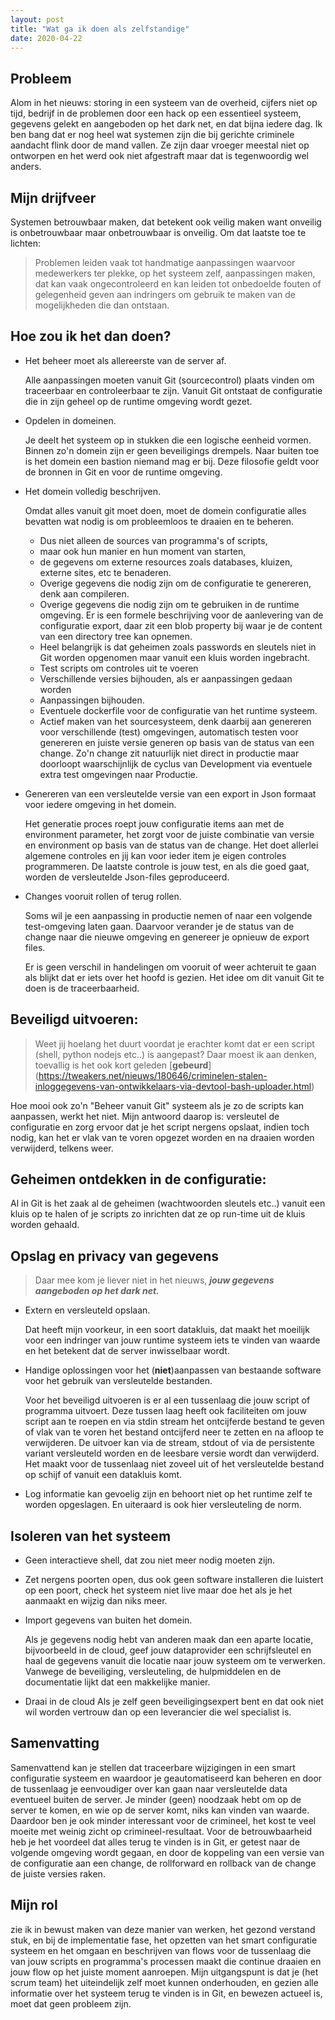 ```yaml
---
layout: post
title: "Wat ga ik doen als zelfstandige"
date: 2020-04-22
---
```


## Probleem

 Alom in het nieuws: storing in een systeem van de overheid, cijfers niet op tijd, bedrijf in de problemen door een hack op een essentieel systeem, gegevens gelekt en aangeboden op het dark net, en dat bijna iedere dag. Ik ben bang dat er nog heel wat systemen zijn die bij gerichte criminele aandacht flink door de mand vallen. Ze zijn daar vroeger meestal niet op ontworpen en het werd ook niet afgestraft maar dat is tegenwoordig wel anders. 

## Mijn drijfveer
 
  Systemen betrouwbaar maken, dat betekent ook veilig maken want onveilig is onbetrouwbaar maar onbetrouwbaar is onveilig. Om dat laatste toe te lichten:
  > Problemen leiden vaak tot handmatige aanpassingen waarvoor medewerkers ter plekke, op het systeem zelf, aanpassingen maken, dat kan vaak ongecontroleerd en kan leiden tot onbedoelde fouten of gelegenheid geven aan indringers om gebruik te maken van de mogelijkheden die dan ontstaan.

## Hoe zou ik het dan doen?

 * Het beheer moet als allereerste van de server af.
 
   Alle aanpassingen moeten vanuit Git (sourcecontrol) plaats vinden om traceerbaar en controleerbaar te zijn. Vanuit Git ontstaat de configuratie die in zijn geheel op de runtime omgeving wordt gezet.
   
 * Opdelen in domeinen.
   
   Je deelt het systeem op in stukken die een logische eenheid vormen. Binnen zo'n domein zijn er geen beveiligings drempels. Naar buiten toe is het domein een bastion niemand mag er bij. Deze filosofie geldt voor de bronnen in Git en voor de runtime omgeving.
   
 * Het domein volledig beschrijven.

   Omdat alles vanuit git moet doen, moet de domein configuratie alles bevatten wat nodig is om probleemloos te draaien en te beheren. 
   * Dus niet alleen de sources van programma's of scripts,
   * maar ook hun manier en hun moment van starten,
   * de gegevens om externe resources zoals databases, kluizen, externe sites, etc te benaderen.
   * Overige gegevens die nodig zijn om de configuratie te genereren, denk aan compileren.
   * Overige gegevens die nodig zijn om te gebruiken in de runtime omgeving. Er is een formele beschrijving voor de aanlevering van de configuratie export, daar zit een blob property bij waar je de content van een directory tree kan opnemen.
   * Heel belangrijk is dat geheimen zoals passwords en sleutels niet in Git worden opgenomen maar vanuit een kluis worden ingebracht.
   * Test scripts om controles uit te voeren
   * Verschillende versies bijhouden, als er aanpassingen gedaan worden
   * Aanpassingen bijhouden.
   * Eventuele dockerfile voor de configuratie van het runtime systeem.
   * Actief maken van het sourcesysteem, denk daarbij aan genereren voor verschillende (test) omgevingen, automatisch testen voor genereren en juiste versie generen op basis van de status van een change. Zo'n change zit natuurlijk niet direct in productie maar doorloopt waarschijnlijk de cyclus van Development via eventuele extra test omgevingen naar Productie.

 * Genereren van een versleutelde versie van een export in Json formaat voor iedere omgeving in het domein.
  
   Het generatie proces roept jouw configuratie items aan met de environment parameter, het zorgt voor de juiste combinatie van versie en environment op basis van de status van de change. Het doet allerlei algemene controles en jij kan voor ieder item je eigen controles programmeren. De laatste controle is jouw test, en als die goed gaat, worden de versleutelde Json-files geproduceerd.  

 * Changes vooruit rollen of terug rollen.

   Soms wil je een aanpassing in productie nemen of naar een volgende test-omgeving laten gaan. Daarvoor verander je de status van de change naar die nieuwe omgeving en genereer je opnieuw de export files.

   Er is geen verschil in handelingen om vooruit of weer achteruit te gaan als blijkt dat er iets over het hoofd is gezien. Het idee om dit vanuit Git te doen is de traceerbaarheid.


## Beveiligd uitvoeren:
> Weet jij hoelang het duurt voordat je erachter komt dat er een script (shell, python nodejs etc..) is aangepast? Daar moest ik aan denken, toevallig is het ook kort geleden [**gebeurd**] (https://tweakers.net/nieuws/180646/criminelen-stalen-inloggegevens-van-ontwikkelaars-via-devtool-bash-uploader.html)


Hoe mooi ook zo'n "Beheer vanuit Git" systeem als je zo de scripts kan aanpassen, werkt het niet. Mijn antwoord daarop is: versleutel de configuratie en zorg ervoor dat je het script nergens opslaat, indien toch nodig, kan het er vlak van te voren opgezet worden en na draaien worden verwijderd, telkens weer. 

## Geheimen ontdekken in de configuratie:

Al in Git is het zaak al de geheimen (wachtwoorden sleutels etc..) vanuit een kluis op te halen of je scripts zo inrichten dat ze op run-time uit de kluis worden gehaald.

## Opslag en privacy van gegevens

> Daar mee kom je liever niet in het nieuws, **_jouw gegevens aangeboden op het dark net._**

* Extern en versleuteld opslaan.
  
  Dat heeft mijn voorkeur, in een soort datakluis, dat maakt het moeilijk voor een indringer van jouw runtime systeem iets te vinden van waarde en het betekent dat de server inwisselbaar wordt.

* Handige oplossingen voor het (**niet**)aanpassen van bestaande software voor het gebruik van versleutelde bestanden.

  Voor het beveiligd uitvoeren is er al een tussenlaag die jouw script of programma uitvoert. Deze tussen laag heeft ook faciliteiten om jouw script aan te roepen en via stdin stream het ontcijferde bestand te geven of vlak van te voren het bestand ontcijferd neer te zetten en na afloop te verwijderen. De uitvoer kan via de stream, stdout of via de persistente variant versleuteld worden en de leesbare versie wordt dan verwijderd. Het maakt voor de tussenlaag niet zoveel uit of het versleutelde bestand op schijf of vanuit een datakluis komt. 

* Log informatie kan gevoelig zijn en behoort niet op het runtime zelf te worden opgeslagen. En uiteraard is ook hier versleuteling de norm. 


## Isoleren van het systeem

* Geen interactieve shell, dat zou niet meer nodig moeten zijn. 
* Zet nergens poorten open, dus ook geen software installeren die luistert op een poort, check het systeem niet live maar doe het als je het aanmaakt en wijzig dan niks meer.
* Import gegevens van buiten het domein.
 
  Als je gegevens nodig hebt van anderen maak dan een aparte locatie, bijvoorbeeld in de cloud, geef jouw dataprovider een schrijfsleutel en haal de gegevens vanuit die locatie naar jouw systeem om te verwerken. Vanwege de beveiliging, versleuteling, de hulpmiddelen en de documentatie lijkt dat een makkelijke manier.  
* Draai in de cloud
  Als je zelf geen beveiligingsexpert bent en dat ook niet wil worden vertrouw dan op een leverancier die wel specialist is.


## Samenvatting

Samenvattend kan je stellen dat traceerbare wijzigingen in een smart configuratie systeem en waardoor je geautomatiseerd kan beheren en door de tussenlaag je eenvoudiger over kan gaan naar versleutelde data eventueel buiten de server. Je minder (geen) noodzaak hebt om op de server te komen, en wie op de server komt, niks kan vinden van waarde. Daardoor ben je ook minder interessant voor de crimineel, het kost te veel moeite met weinig zicht op crimineel-resultaat. Voor de betrouwbaarheid heb je het voordeel dat alles terug te vinden is in Git, er getest naar de volgende omgeving wordt gegaan, en door de koppeling van een versie van de configuratie aan een change, de rollforward en rollback van de change de juiste versies raken. 

## Mijn rol
 zie ik in bewust maken van deze manier van werken, het gezond verstand stuk, en bij de implementatie fase, het opzetten van het smart configuratie systeem en het omgaan en beschrijven van flows voor de tussenlaag die van jouw scripts en programma's processen maakt die continue draaien en jouw flow op het juiste moment aanroepen. Mijn uitgangspunt is dat je (het scrum team) het uiteindelijk zelf moet kunnen onderhouden, en gezien alle informatie over het systeem terug te vinden is in Git, en bewezen actueel is, moet dat geen probleem zijn. 

